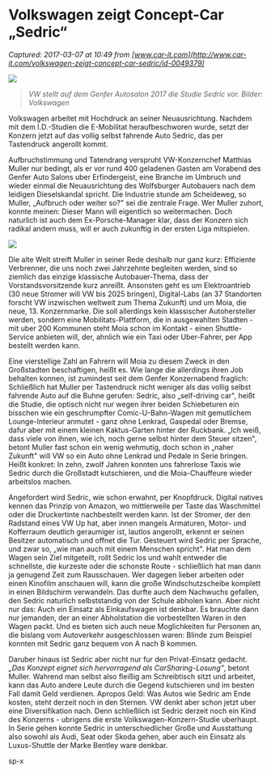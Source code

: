 # Volkswagen zeigt Concept-Car „Sedric“

_Captured: 2017-03-07 at 10:49 from [www.car-it.com](http://www.car-it.com/volkswagen-zeigt-concept-car-sedric/id-0049379)_

![](http://www.car-it.com/wp-content/uploads/2017/03/DB2017AL00203_small.jpg)

> _VW stellt auf dem Genfer Autosalon 2017 die Studie Sedric vor. Bilder: Volkswagen_

Volkswagen arbeitet mit Hochdruck an seiner Neuausrichtung. Nachdem mit dem I.D.-Studien die E-Mobilitat heraufbeschworen wurde, setzt der Konzern jetzt auf das vollig selbst fahrende Auto Sedric, das per Tastendruck angerollt kommt.

Aufbruchstimmung und Tatendrang verspruht VW-Konzernchef Matthias Muller nur bedingt, als er vor rund 400 geladenen Gasten am Vorabend des Genfer Auto Salons uber Erfindergeist, eine Branche im Umbruch und wieder einmal die Neuausrichtung des Wolfsburger Autobauers nach dem leidigen Dieselskandal spricht. Die Industrie stunde am Scheideweg, so Muller, „Aufbruch oder weiter so?" sei die zentrale Frage. Wer Muller zuhort, konnte meinen: Dieser Mann will eigentlich so weitermachen. Doch naturlich ist auch dem Ex-Porsche-Manager klar, dass der Konzern sich radikal andern muss, will er auch zukunftig in der ersten Liga mitspielen.

![](http://www.car-it.com/wp-content/uploads/2017/03/DB2017AL00180_small.jpg)

Die alte Welt streift Muller in seiner Rede deshalb nur ganz kurz: Effiziente Verbrenner, die uns noch zwei Jahrzehnte begleiten werden, sind so ziemlich das einzige klassische Autobauer-Thema, dass der Vorstandsvorsitzende kurz anreißt. Ansonsten geht es um Elektroantrieb (30 neue Stromer will VW bis 2025 bringen), Digital-Labs (an 37 Standorten forscht VW inzwischen weltweit zum Thema Zukunft) und um Moia, die neue, 13. Konzernmarke. Die soll allerdings kein klassischer Autohersteller werden, sondern eine Mobilitats-Plattform, die in ausgewahlten Stadten - mit uber 200 Kommunen steht Moia schon im Kontakt - einen Shuttle-Service anbieten will, der, ahnlich wie ein Taxi oder Uber-Fahrer, per App bestellt werden kann.

Eine vierstellige Zahl an Fahrern will Moia zu diesem Zweck in den Großstadten beschaftigen, heißt es. Wie lange die allerdings ihren Job behalten konnen, ist zumindest seit dem Genfer Konzernabend fraglich: Schließlich hat Muller per Tastendruck nicht weniger als das vollig selbst fahrende Auto auf die Buhne gerufen: Sedric, also „self-driving car", heißt die Studie, die optisch nicht nur wegen ihrer beiden Schiebeturen ein bisschen wie ein geschrumpfter Comic-U-Bahn-Wagen mit gemutlichem Lounge-Interieur anmutet - ganz ohne Lenkrad, Gaspedal oder Bremse, dafur aber mit einem kleinen Kaktus-Garten hinter der Ruckbank. „Ich weiß, dass viele von ihnen, wie ich, noch gerne selbst hinter dem Steuer sitzen", betont Muller fast schon ein wenig wehmutig, doch schon in „naher Zukunft" will VW so ein Auto ohne Lenkrad und Pedale in Serie bringen. Heißt konkret: In zehn, zwolf Jahren konnten uns fahrerlose Taxis wie Sedric durch die Großstadt kutschieren, und die Moia-Chauffeure wieder arbeitslos machen.

Angefordert wird Sedric, wie schon erwahnt, per Knopfdruck. Digital natives kennen das Prinzip von Amazon, wo mittlerweile per Taste das Waschmittel oder die Druckertinte nachbestellt werden kann. Ist der Stromer, der den Radstand eines VW Up hat, aber innen mangels Armaturen, Motor- und Kofferraum deutlich geraumiger ist, lautlos angerollt, erkennt er seinen Besitzer automatisch und offnet die Tur. Gesteuert wird Sedric per Sprache, und zwar so, „wie man auch mit einem Menschen spricht". Hat man dem Wagen sein Ziel mitgeteilt, rollt Sedric los und wahlt entweder die schnellste, die kurzeste oder die schonste Route - schließlich hat man dann ja genugend Zeit zum Rausschauen. Wer dagegen lieber arbeiten oder einen Kinofilm anschauen will, kann die große Windschutzscheibe komplett in einen Bildschirm verwandeln. Das durfte auch dem Nachwuchs gefallen, den Sedric naturlich selbststandig von der Schule abholen kann. Aber nicht nur das: Auch ein Einsatz als Einkaufswagen ist denkbar. Es brauchte dann nur jemanden, der an einer Abholstation die vorbestellten Waren in den Wagen packt. Und es bieten sich auch neue Moglichkeiten fur Personen an, die bislang vom Autoverkehr ausgeschlossen waren: Blinde zum Beispiel konnten mit Sedric ganz bequem von A nach B kommen.

Daruber hinaus ist Sedric aber nicht nur fur den Privat-Einsatz gedacht. _„Das Konzept eignet sich hervorragend als CarSharing-Losung"_, betont Muller. Wahrend man selbst also fleißig am Schreibtisch sitzt und arbeitet, kann das Auto andere Leute durch die Gegend kutschieren und im besten Fall damit Geld verdienen. Apropos Geld: Was Autos wie Sedric am Ende kosten, steht derzeit noch in den Sternen. VW denkt aber schon jetzt uber eine Diversifikation nach. Denn schließlich ist Sedric derzeit noch ein Kind des Konzerns - ubrigens die erste Volkswagen-Konzern-Studie uberhaupt. In Serie gehen konnte Sedric in unterschiedlicher Große und Ausstattung also sowohl als Audi, Seat oder Skoda gehen, aber auch ein Einsatz als Luxus-Shuttle der Marke Bentley ware denkbar.

sp-x
